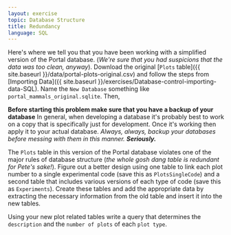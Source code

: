 ```yaml
---
layout: exercise
topic: Database Structure
title: Redundancy
language: SQL
---
```


Here's where we tell you that you have been working with a simplified version of the Portal database. (*We're sure that you had suspicions that the data was too clean, anyway*). Download the original [`Plots` table]({{ site.baseurl }}/data/portal-plots-original.csv) and follow the steps from [Importing Data]({{ site.baseurl }}/exercises/Database-control-importing-data-SQL). Name the `New Database` something like `portal_mammals_original.sqlite`. Then,

**Before starting this problem make sure that you have a backup of your database** In general, when developing a database it's probably 
best to work on a copy that is specifically just for development. Once it's working then apply it to your actual database. *Always, always, backup your databases before messing with them in this manner. 
**Seriously.***

The `Plots` table in this version of the Portal database violates one of the 
major rules of database structure (*the whole gosh dang table is redundant for 
Pete's sake!*). Figure out a better design using one table to link each plot 
number to a single experimental code (save this as `PlotsSingleCode`) and a 
second table that includes various versions of each type of code (save this as 
`Experiments`). Create these tables and add the appropriate data by extracting 
the necessary information from the old table and insert it into the new tables.

Using your new plot related tables write a query that determines the `description` and the `number of plots` of each `plot type`.
